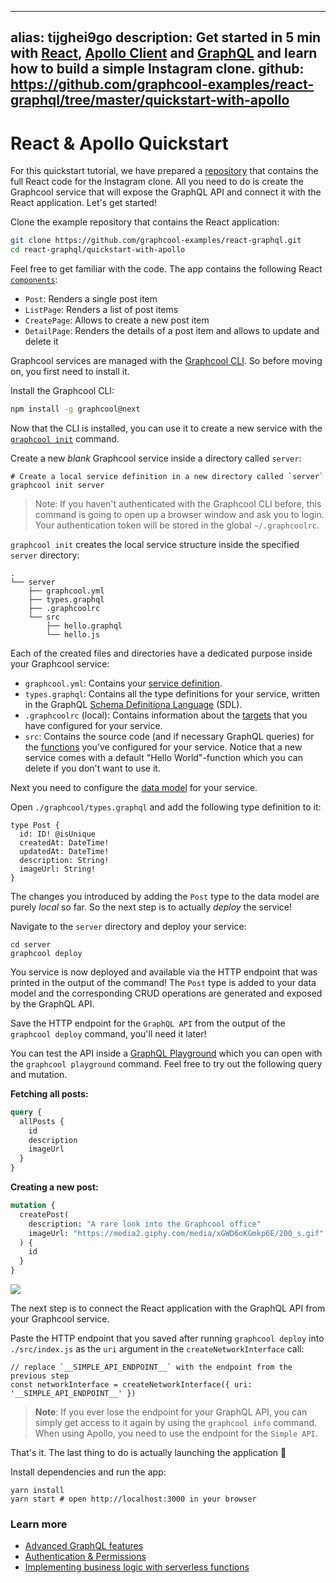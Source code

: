 ----
alias: tijghei9go
description: Get started in 5 min with [React](https://facebook.github.io/react/), [Apollo Client](https://github.com/apollographql/apollo-client) and [GraphQL](https://www.graphql.org) and learn how to build a simple Instagram clone.
github: https://github.com/graphcool-examples/react-graphql/tree/master/quickstart-with-apollo
---

# React & Apollo Quickstart

For this quickstart tutorial, we have prepared a [repository](https://github.com/graphcool-examples/react-graphql/tree/master/quickstart-with-apollo) that contains the full React code for the Instagram clone. All you need to do is create the Graphcool service that will expose the GraphQL API and connect it with the React application. Let's get started! 

<Instruction>

Clone the example repository that contains the React application:

```sh
git clone https://github.com/graphcool-examples/react-graphql.git
cd react-graphql/quickstart-with-apollo
```

</Instruction>

Feel free to get familiar with the code. The app contains the following React [`components`](https://github.com/graphcool-examples/react-graphql/tree/master/quickstart-with-apollo/src/components):

- `Post`: Renders a single post item
- `ListPage`: Renders a list of post items
- `CreatePage`: Allows to create a new post item
- `DetailPage`: Renders the details of a post item and allows to update and delete it

Graphcool services are managed with the [Graphcool CLI](!alias-zboghez5go). So before moving on, you first need to install it.

<Instruction>

Install the Graphcool CLI:

```sh
npm install -g graphcool@next
```

</Instruction>

Now that the CLI is installed, you can use it to create a new service with the [`graphcool init`](!alias-zboghez5go#graphcool-init) command.

<Instruction>

Create a new _blank_ Graphcool service inside a directory called `server`:

```sh(path="")
# Create a local service definition in a new directory called `server`
graphcool init server
```

</Instruction>

> Note: If you haven't authenticated with the Graphcool CLI before, this command is going to open up a browser window and ask you to login. Your authentication token will be stored in the global `~/.graphcoolrc`.

`graphcool init` creates the local service structure inside the specified `server` directory:

```(nocopy)
.
└── server
    ├── graphcool.yml
    ├── types.graphql
    ├── .graphcoolrc
    └── src
        ├── hello.graphql
        └── hello.js
```

Each of the created files and directories have a dedicated purpose inside your Graphcool service:

- `graphcool.yml`: Contains your [service definition](!alias-opheidaix3).
- `types.graphql`: Contains all the type definitions for your service, written in the GraphQL [Schema Definitiona Language](https://medium.com/@graphcool/graphql-sdl-schema-definition-language-6755bcb9ce51) (SDL).
- `.graphcoolrc` (local): Contains information about the [targets](!alias-zoug8seen4) that you have configured for your service.
- `src`: Contains the source code (and if necessary GraphQL queries) for the [functions](!alias-aiw4aimie9) you've configured for your service. Notice that a new service comes with a default "Hello World"-function which you can delete if you don't want to use it.

Next you need to configure the [data model](!alias-eiroozae8u) for your service.

<Instruction>

Open `./graphcool/types.graphql` and add the following type definition to it:

```graphql(path="graphcool/types.graphql")
type Post {
  id: ID! @isUnique
  createdAt: DateTime!
  updatedAt: DateTime!
  description: String!
  imageUrl: String!
}
```

</Instruction>

The changes you introduced by adding the `Post` type to the data model are purely _local_ so far. So the next step is to actually _deploy_ the service!

<Instruction>

Navigate to the `server` directory and deploy your service:

```sh(path="")
cd server
graphcool deploy
```

</Instruction>

You service is now deployed and available via the HTTP endpoint that was printed in the output of the command! The `Post` type is added to your data model and the corresponding CRUD operations are generated and exposed by the GraphQL API.

<Instruction>

Save the HTTP endpoint for the `GraphQL API` from the output of the `graphcool deploy` command, you'll need it later!

</Instruction>

You can test the API inside a [GraphQL Playground](https://github.com/graphcool/graphql-playground) which you can open with the `graphcool playground` command. Feel free to try out the following query and mutation.

**Fetching all posts:**

```graphql
query {
  allPosts {
    id
    description
    imageUrl
  }
}
```

**Creating a new post:**

```graphql
mutation {
  createPost(
    description: "A rare look into the Graphcool office"
    imageUrl: "https://media2.giphy.com/media/xGWD6oKGmkp6E/200_s.gif"
  ) {
    id
  }
}
```

![](https://imgur.com/w95UEi9.gif)

The next step is to connect the React application with the GraphQL API from your Graphcool service.

<Instruction>

Paste the HTTP endpoint that you saved after running `graphcool deploy` into `./src/index.js` as the `uri` argument in the `createNetworkInterface` call:

```js(path="src/index.js")
// replace `__SIMPLE_API_ENDPOINT__` with the endpoint from the previous step
const networkInterface = createNetworkInterface({ uri: '__SIMPLE_API_ENDPOINT__' })
```

</Instruction>

> **Note**: If you ever lose the endpoint for your GraphQL API, you can simply get access to it again by using the `graphcool info` command. When using Apollo, you need to use the endpoint for the `Simple API`.

That's it. The last thing to do is actually launching the application 🚀

<Instruction>

Install dependencies and run the app:

```sh(path="")
yarn install
yarn start # open http://localhost:3000 in your browser
```

</Instruction>


### Learn more

* [Advanced GraphQL features](https://blog.graph.cool/advanced-graphql-features-of-the-graphcool-api-5b8db3b0a71)
* [Authentication & Permissions](https://www.graph.cool/docs/reference/auth/overview-ohs4aek0pe/)
* [Implementing business logic with serverless functions](https://www.graph.cool/docs/reference/functions/overview-aiw4aimie9/)
